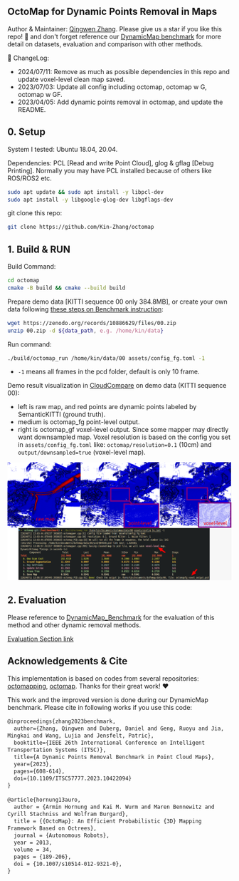OctoMap for Dynamic Points Removal in Maps
---

Author & Maintainer: [Qingwen Zhang](https://kin-zhang.github.io/). Please give us a star if you like this repo! 🌟 and don't forget reference our [DynamicMap benchmark](https://github.com/KTH-RPL/DynamicMap_Benchmark) for more detail on datasets, evaluation and comparison with other methods.

📜 ChangeLog:
- 2024/07/11: Remove as much as possible dependencies in this repo and update voxel-level clean map saved.
- 2023/07/03: Update all config including octomap, octomap w G, octomap w GF.
- 2023/04/05: Add dynamic points removal in octomap, and update the README.

## 0. Setup

System I tested: Ubuntu 18.04, 20.04.

Dependencies: PCL [Read and write Point Cloud], glog & gflag [Debug Printing]. Normally you may have PCL installed because of others like ROS/ROS2 etc.

```bash
sudo apt update && sudo apt install -y libpcl-dev 
sudo apt install -y libgoogle-glog-dev libgflags-dev
```

git clone this repo:
```bash
git clone https://github.com/Kin-Zhang/octomap
```

## 1. Build & RUN

Build Command:
```bash
cd octomap
cmake -B build && cmake --build build
```

Prepare demo data [KITTI sequence 00 only 384.8MB], or create your own data following [these steps on Benchmark instruction](https://github.com/KTH-RPL/DynamicMap_Benchmark/blob/main/scripts/README.md#data-creation):
```bash
wget https://zenodo.org/records/10886629/files/00.zip
unzip 00.zip -d ${data_path, e.g. /home/kin/data}
```

Run command:
```bash
./build/octomap_run /home/kin/data/00 assets/config_fg.toml -1
```

- `-1` means all frames in the pcd folder, default is only 10 frame.

Demo result visualization in [CloudCompare](https://www.danielgm.net/cc/) on demo data (KITTI sequence 00):
- left is raw map, and red points are dynamic points labeled by SemanticKITTI (ground truth).
- medium is octomap_fg point-level output.
- right is octomap_gf voxel-level output. Since some mapper may directly want downsampled map. Voxel resolution is based on the config you set in `assets/config_fg.toml` like: `octomap/resolution=0.1` (10cm) and `output/downsampled=true` (voxel-level map).

![](assets/imgs/demo.png)


## 2. Evaluation

Please reference to [DynamicMap_Benchmark](https://github.com/KTH-RPL/DynamicMap_Benchmark) for the evaluation of this method and other dynamic removal methods.

[Evaluation Section link](https://github.com/KTH-RPL/DynamicMap_Benchmark/blob/master/scripts/README.md#evaluation)

## Acknowledgements & Cite

This implementation is based on codes from several repositories: [octomapping](https://github.com/OctoMap/octomap_mapping), [octomap](https://github.com/OctoMap/octomap). Thanks for their great work! ❤️

This work and the improved version is done during our DynamicMap benchmark. Please cite in following works if you use this code:

```
@inproceedings{zhang2023benchmark,
  author={Zhang, Qingwen and Duberg, Daniel and Geng, Ruoyu and Jia, Mingkai and Wang, Lujia and Jensfelt, Patric},
  booktitle={IEEE 26th International Conference on Intelligent Transportation Systems (ITSC)}, 
  title={A Dynamic Points Removal Benchmark in Point Cloud Maps}, 
  year={2023},
  pages={608-614},
  doi={10.1109/ITSC57777.2023.10422094}
}

@article{hornung13auro,
  author = {Armin Hornung and Kai M. Wurm and Maren Bennewitz and Cyrill Stachniss and Wolfram Burgard},
  title = {{OctoMap}: An Efficient Probabilistic {3D} Mapping Framework Based on Octrees},
  journal = {Autonomous Robots},
  year = 2013,
  volume = 34,
  pages = {189-206},
  doi = {10.1007/s10514-012-9321-0},
}
```